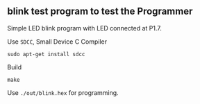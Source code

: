 ## blink test program to test the Programmer

Simple LED blink program with LED connected at P1.7.

Use `SDCC`, Small Device C Compiler
```
sudo apt-get install sdcc
```

Build
```
make
```

Use `./out/blink.hex` for programming.
